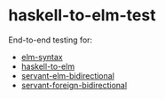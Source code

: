 # haskell-to-elm-test

End-to-end testing for:

* [elm-syntax](https://github.com/folq/elm-syntax)
* [haskell-to-elm](https://github.com/folq/haskell-to-elm)
* [servant-elm-bidirectional](https://github.com/servant-elm-bidirectional)
* [servant-foreign-bidirectional](https://github.com/servant-foreign-bidirectional)
